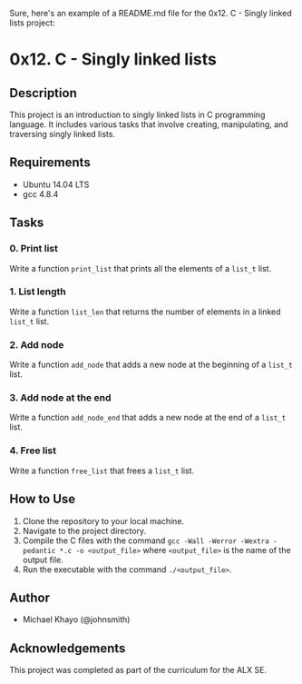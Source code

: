 Sure, here's an example of a README.md file for the 0x12. C - Singly linked lists project:

# 0x12. C - Singly linked lists

## Description
This project is an introduction to singly linked lists in C programming language. It includes various tasks that involve creating, manipulating, and traversing singly linked lists.

## Requirements
- Ubuntu 14.04 LTS
- gcc 4.8.4

## Tasks

### 0. Print list
Write a function `print_list` that prints all the elements of a `list_t` list.

### 1. List length
Write a function `list_len` that returns the number of elements in a linked `list_t` list.

### 2. Add node
Write a function `add_node` that adds a new node at the beginning of a `list_t` list.

### 3. Add node at the end
Write a function `add_node_end` that adds a new node at the end of a `list_t` list.

### 4. Free list
Write a function `free_list` that frees a `list_t` list.

## How to Use
1. Clone the repository to your local machine.
2. Navigate to the project directory.
3. Compile the C files with the command `gcc -Wall -Werror -Wextra -pedantic *.c -o <output_file>` where `<output_file>` is the name of the output file.
4. Run the executable with the command `./<output_file>`.

## Author
- Michael Khayo (@johnsmith)

## Acknowledgements
This project was completed as part of the curriculum for the ALX SE.
